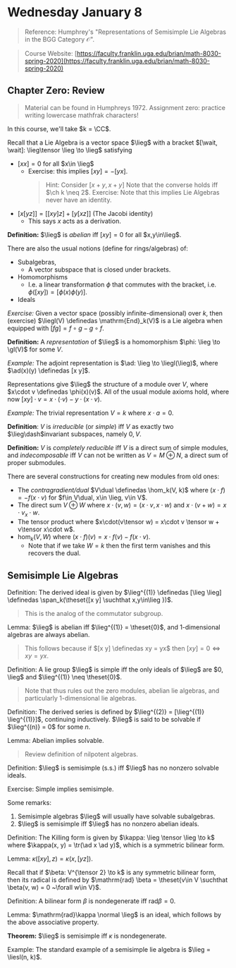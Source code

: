 # Wednesday January 8

> Reference:
> Humphrey's "Representations of Semisimple Lie Algebras in the BGG Category $\mathscr{O}$".

> Course Website: [https://faculty.franklin.uga.edu/brian/math-8030-spring-2020](https://faculty.franklin.uga.edu/brian/math-8030-spring-2020)

## Chapter Zero: Review

> Material can be found in Humphreys 1972.
> Assignment zero: practice writing lowercase mathfrak characters!

In this course, we'll take $k = \CC$.

Recall that a Lie Algebra is a vector space $\lieg$ with a bracket $[\wait, \wait]: \lieg\tensor \lieg \to \lieg$ satisfying

- $[x x] = 0$ for all $x\in \lieg$
  - Exercise: this implies $[x y] = -[y x]$. 
    > Hint: Consider $[x+y, x+y]$
    > Note that the converse holds iff $\ch k \neq 2$.
    > Exercise: Note that this implies Lie Algebras never have an identity.
- $[x [y z]] = [[x y] z] + [y [x z]]$ (The Jacobi identity)
  -  This says $x$ acts as a derivation.

**Definition:**
$\lieg$ is *abelian* iff $[x y] = 0$ for all $x,y\in\lieg$.

There are also the usual notions (define for rings/algebras) of:

- Subalgebras,
  - A vector subspace that is closed under brackets. 
- Homomorphisms
  - I.e. a linear transformation $\phi$ that commutes with the bracket, i.e. $\phi([x y]) = [\phi(x) \phi(y)]$.
- Ideals

*Exercise:* 
Given a vector space (possibly infinite-dimensional) over $k$, then (exercise) $\liegl(V) \definedas \mathrm{End}_k(V)$ is a Lie algebra when equipped with $[f g] = f\circ g - g\circ f$.

**Definition:**
A *representation* of $\lieg$ is a homomorphism $\phi: \lieg \to \gl(V)$ for some $V$.

*Example:*
The adjoint representation is $\ad: \lieg \to \liegl(\lieg)$, where $\ad(x)(y) \definedas [x y]$.

Representations give $\lieg$ the structure of a module over $V$, where $x\cdot v \definedas \phi(x)(v)$.
All of the usual module axioms hold, where now $[x y] \cdot v = x\cdot(\cdot v) - y\cdot(x\cdot v)$.

*Example:*
The trivial representation $V = k$ where $x\cdot a = 0$.

**Definition**:
$V$ is *irreducible* (or *simple*) iff $V$ as exactly two $\lieg\dash$invariant subspaces, namely $0, V$.

**Definition:**
$V$ is *completely reducible* iff $V$ is a direct sum of simple modules, and *indecomposable* iff $V$ can not be written as $V = M \oplus N$, a direct sum of proper submodules.

There are several constructions for creating new modules from old ones:

- The *contragradient/dual* $V\dual \definedas \hom_k(V, k)$ where $(x\cdot f) = -f(x\cdot v)$ for $f\in V\dual, x\in \lieg, v\in V$.
- The direct sum $V\oplus W$ where $x\cdot(v, w) = (x\cdot v, x\cdot w)$ and $x\cdot (v+w) = x\cdot v _ x\cdot w$.
- The tensor product where $x\cdot(v\tensor w) = x\cdot v \tensor w + v\tensor x\cdot w$.
- $\hom_k(V, W)$ where $(x\cdot f)(v) = x\cdot f(v) - f(x\cdot v)$.
  -  Note that if we take $W=k$ then the first term vanishes and this recovers the dual.

## Semisimple Lie Algebras

Definition:
The derived ideal is given by $\lieg^{(1)} \definedas [\lieg \lieg] \definedas \span_k(\theset{[x y] \suchthat x,y\in\lieg })$.

> This is the analog of the commutator subgroup.

Lemma:
$\lieg$ is abelian iff $\lieg^{(1)} = \theset{0}$, and 1-dimensional algebras are always abelian.

> This follows because if $[x y] \definedas xy = yx$ then $[x y] = 0 \iff xy = yx$.

Definition:
A lie group $\lieg$ is simple iff the only ideals of $\lieg$ are $0, \lieg$ and $\lieg^{(1)} \neq \theset{0}$.

> Note that thus rules out the zero modules, abelian lie algebras, and particularly 1-dimensional lie algebras.

Definition:
The derived series is defined by $\lieg^{(2)} = [\lieg^{(1)} \lieg^{(1)}]$, continuing inductively.
$\lieg$ is said to be solvable if $\lieg^{(n)} = 0$ for some $n$.

Lemma:
Abelian implies solvable.

> Review definition of nilpotent algebras.

Definition:
$\lieg$ is semisimple (s.s.) iff $\lieg$ has no nonzero solvable ideals.

Exercise: 
Simple implies semisimple.

Some remarks:

1. Semisimple algebras $\lieg$ will usually have solvable subalgebras.
2. $\lieg$ is semisimple iff $\lieg$ has no nonzero abelian ideals.

Definition:
The Killing form is given by $\kappa: \lieg \tensor \lieg \to k$ where $\kappa(x, y) = \tr(\ad x \ad y)$, which is a symmetric bilinear form.

Lemma:
$\kappa([x y], z) = \kappa(x, [y z])$.

Recall that if $\beta: V^{\tensor 2} \to k$ is any symmetric bilinear form, then its radical is defined by
$\mathrm{rad} \beta = \theset{v\in V \suchthat \beta(v, w) = 0 ~\forall w\in V}$.

Definition:
A bilinear form $\beta$ is nondegenerate iff $\mathrm{rad}\beta = 0$.

Lemma:
$\mathrm{rad}\kappa \normal \lieg$ is an ideal, which follows by the above associative property.

**Theorem:**
$\lieg$ is semisimple iff $\kappa$ is nondegenerate.

Example:
The standard example of a semisimple lie algebra is $\lieg = \liesl(n, k)$.
